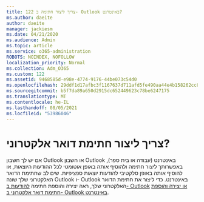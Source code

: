 ```yaml
---
title: 122 צריך ליצור חתימה ב- Outlook באינטרנט?
ms.author: daeite
author: daeite
manager: jackiesm
ms.date: 04/21/2020
ms.audience: Admin
ms.topic: article
ms.service: o365-administration
ROBOTS: NOINDEX, NOFOLLOW
localization_priority: Normal
ms.collection: Adm_O365
ms.custom: 122
ms.assetid: 9468585d-e98e-4774-9176-44be073c54d0
ms.openlocfilehash: 29ddf1d17afbc3f1167637d711afd5fe490aa44e4b158262cc891f0632c81c8c
ms.sourcegitcommit: b5f7da89a650d2915dc652449623c78be6247175
ms.translationtype: MT
ms.contentlocale: he-IL
ms.lasthandoff: 08/05/2021
ms.locfileid: "53986046"
---
```

# <a name="need-to-create-an-email-signature"></a>צריך ליצור חתימת דואר אלקטרוני?

אם יש לך חשבון Outlook או חשבון Outlook באינטרנט (עבודה או בית ספר), באפשרותך ליצור חתימה ולהוסיף אותה באופן אוטומטי לכל ההודעות היוצאות, או להוסיף אותה באופן סלקטיבי להודעות יוצאות ספציפיות. שים לב שחתימת הדואר האלקטרוני שלך שונה Outlook ו- Outlook באינטרנט. כדי ליצור את חתימת הדואר האלקטרוני שלך, ראה יצירה והוספת חתימה [להודעות ב- Outlook](https://support.office.com/article/8ee5d4f4-68fd-464a-a1c1-0e1c80bb27f2.aspx) [או יצירה והוספת חתימת דואר אלקטרוני ב- Outlook באינטרנט](https://support.office.com/article/5ff9dcfd-d3f1-447b-b2e9-39f91b074ea3.aspx).

